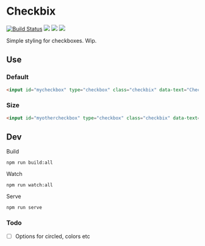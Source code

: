 # Checkbix

[![Build Status](https://travis-ci.org/urre/checkbix.svg?branch=master)](https://travis-ci.org/urre/checkbix) ![](https://badge-size.herokuapp.com/urre/checkbix/master/dist/js/checkbix.min.js.svg&label=Minified_js_size) ![](https://badge-size.herokuapp.com/urre/checkbix/master/dist/js/checkbix.js.svg&label=Normal_js_size) ![](https://badge-size.herokuapp.com/urre/checkbix/master/dist/css/checkbix.css.svg&label=CSS_size)

Simple styling for checkboxes. Wip.

## Use

### Default

```html
<input id="mycheckbox" type="checkbox" class="checkbix" data-text="Checkbix">
```

### Size

```html
<input id="myothercheckbox" type="checkbox" class="checkbix" data-text="Checkbix. Large, checked" data-size="large" checked>
```

## Dev

Build

    npm run build:all    

Watch

    npm run watch:all

Serve
    
    npm run serve

### Todo
+ [ ] Options for circled, colors etc
